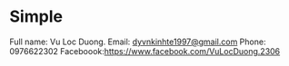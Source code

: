 # Simple
Full name: Vu Loc Duong. 
Email: dyvnkinhte1997@gmail.com
Phone: 0976622302
Faceboook:https://www.facebook.com/VuLocDuong.2306
